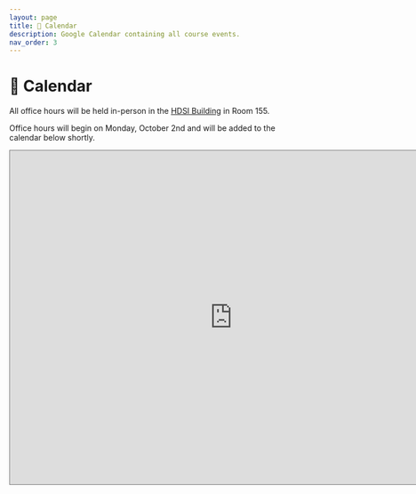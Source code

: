 ```yaml
---
layout: page
title: 📆 Calendar
description: Google Calendar containing all course events.
nav_order: 3
---
```


# 📆 Calendar

All office hours will be held in-person in the [HDSI Building](https://map.concept3d.com/?id=1005#!m/246301) in Room 155.

Office hours will begin on Monday, October 2nd and will be added to the calendar below shortly.

<iframe src="https://calendar.google.com/calendar/embed?height=600&wkst=1&bgcolor=%23ffffff&ctz=America%2FLos_Angeles&showTitle=0&showPrint=0&mode=WEEK&src=YWFhOTYwM2I0ODJiYmQ3NTViY2NmYTQ2MTJhMDIyMDg4ZDI0ZjAxMDk0ODQzODgzZmQ2ZWY2ZWZhOWJiMmNmZEBncm91cC5jYWxlbmRhci5nb29nbGUuY29t&src=M2MyN2I3N2RhMmYwZjMzZWVkNTkyMzZmZjE5MzllYjQ0MDJlMGJmNzZiNDcxYjY2ODg3Y2E0ODU5ZTcyNzBlN0Bncm91cC5jYWxlbmRhci5nb29nbGUuY29t&color=%233F51B5&color=%23F4511E" style="border:solid 1px #777" width="800" height="600" frameborder="0" scrolling="no"></iframe>
